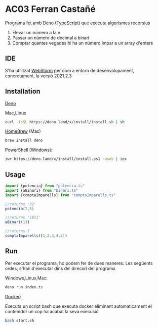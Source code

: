 # AC03 Ferran Castañé

Programa fet amb [Deno](https://deno.land/) ([TypeScript](https://www.typescriptlang.org/)) que executa algorismes recorsius

1. Elevar un número a la n
2. Passar un número de decimal a binari
3. Comptar quantes vegades hi ha un número impar a un array d'enters
## IDE
S'ha utilitzat [WebStorm](https://www.jetbrains.com/es-es/webstorm/) per com a entorn de desenvolupament, concretament, la versió 2021.2.3
## Installation
[Deno](https://deno.land/#installation)

Mac,Linux

```bash
curl -fsSL https://deno.land/x/install/install.sh | sh
```

[HomeBrew](https://formulae.brew.sh/formula/deno) (Mac)
```bash
brew install deno
```

PowerShell (Windows):
```bash
iwr https://deno.land/x/install/install.ps1 -useb | iex
```
## Usage

```typescript
import {potencia} from "potencia.ts"
import {aBinari} from "binari.ts"
import {comptaImparells} from "comptaImparells.ts"

//returns '32'
potencia(2,5)

//returns '1011'
aBinari(11)

//returns 3
comptaImparells([1,2,3,4,5])
```

## Run
Per executar el programa, ho podem fer de dues maneres:
Les següents ordes, s'han d'executar dins del direcori del programa


Windows,Linux,Mac:
```bash
deno run index.ts
```

[Docker](https://www.docker.com/):

Executa un script bash que executa docker eliminant automaticament el contenidor un cop ha acabat la seva execusió
```bash
bash start.sh
````